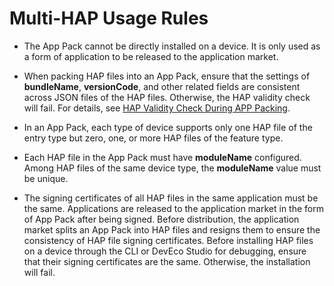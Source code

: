 # Multi-HAP Usage Rules


- The App Pack cannot be directly installed on a device. It is only used as a form of application to be released to the application market.

- When packing HAP files into an App Pack, ensure that the settings of **bundleName**, **versionCode**, and other related fields are consistent across JSON files of the HAP files. Otherwise, the HAP validity check will fail. For details, see [HAP Validity Check During APP Packing](../tools/packing-tool.md#packing-commands-for-app-files).

- In an App Pack, each type of device supports only one HAP file of the entry type but zero, one, or more HAP files of the feature type.

- Each HAP file in the App Pack must have **moduleName** configured. Among HAP files of the same device type, the **moduleName** value must be unique.

- The signing certificates of all HAP files in the same application must be the same. Applications are released to the application market in the form of App Pack after being signed. Before distribution, the application market splits an App Pack into HAP files and resigns them to ensure the consistency of HAP file signing certificates. Before installing HAP files on a device through the CLI or DevEco Studio for debugging, ensure that their signing certificates are the same. Otherwise, the installation will fail.
